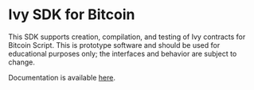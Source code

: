# Ivy SDK for Bitcoin

This SDK supports creation, compilation, and testing of Ivy contracts for Bitcoin Script. This is prototype software and should be used for educational purposes only; the interfaces and behavior are subject to change.

Documentation is available [here](http://docs.ivylang.org/bitcoin/js/).